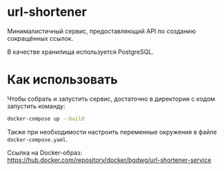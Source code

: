 # url-shortener

Минималистичный сервис, предоставляющий API по созданию сокращённых ссылок.

В качестве хранилища используется PostgreSQL.

# Как использовать

Чтобы собрать и запустить сервис, достаточно в директории с кодом запустить команду:

```sh
docker-compose up --build
```

Также при необходимости настроить переменные окружения в файле `docker-compose.yaml`.

Ссылка на Docker-образ: https://hub.docker.com/repository/docker/bgdwg/url-shortener-service
